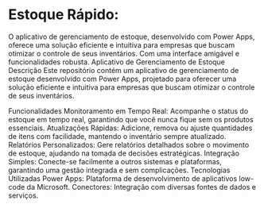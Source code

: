 # Estoque Rápido:
O aplicativo de gerenciamento de estoque, desenvolvido com Power Apps, oferece uma solução eficiente e intuitiva para empresas que buscam otimizar o controle de seus inventários. Com uma interface amigável e funcionalidades robusta.
Aplicativo de Gerenciamento de Estoque
Descrição
Este repositório contém um aplicativo de gerenciamento de estoque desenvolvido com Power Apps, projetado para oferecer uma solução eficiente e intuitiva para empresas que buscam otimizar o controle de seus inventários.

Funcionalidades
Monitoramento em Tempo Real: Acompanhe o status do estoque em tempo real, garantindo que você nunca fique sem os produtos essenciais.
Atualizações Rápidas: Adicione, remova ou ajuste quantidades de itens com facilidade, mantendo o inventário sempre atualizado.
Relatórios Personalizados: Gere relatórios detalhados sobre o movimento de estoque, ajudando na tomada de decisões estratégicas.
Integração Simples: Conecte-se facilmente a outros sistemas e plataformas, garantindo uma gestão integrada e sem complicações.
Tecnologias Utilizadas
Power Apps: Plataforma de desenvolvimento de aplicativos low-code da Microsoft.
Conectores: Integração com diversas fontes de dados e serviços.
